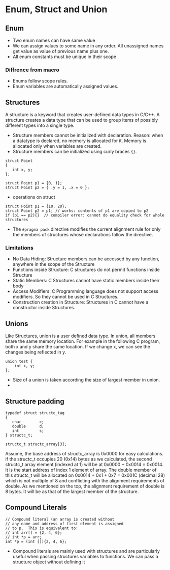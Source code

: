 # Enum, Struct and Union

## Enum

- Two enum names can have same value
- We can assign values to some name in any order. All unassigned names get value as value of previous name plus one.
- All enum constants must be unique in their scope

### Diffrence from macro

- Enums follow scope rules.
- Enum variables are automatically assigned values.

## Structures

A structure is a keyword that creates user-defined data types in C/C++. A structure creates a data type that can be used to group items of possibly different types into a single type. 

- Structure members cannot be initialized with declaration. Reason: when a datatype is declared, no memory is allocated for it. Memory is allocated only when variables are created.
- Structure members can be initialized using curly braces `{}`.
```
struct Point
{
   int x, y;
};

struct Point p1 = {0, 1};
struct Point p2 = { .y = 1, .x = 0 };
```

- operations on struct
```
struct Point p1 = {10, 20};
struct Point p2 = p1; // works: contents of p1 are copied to p2
if (p1 == p2){}  // compiler error: cannot do equality check for whole structures
```

- The `#pragma pack` directive modifies the current alignment rule for only the members of structures whose declarations follow the directive.

### Limitations
- No Data Hiding: Structure members can be accessed by any function, anywhere in the scope of the Structure
- Functions inside Structure: C structures do not permit functions inside Structure 
- Static Members: C Structures cannot have static members inside their body
- Access Modifiers: C Programming language does not support access modifiers. So they cannot be used in C Structures.
- Construction creation in Structure: Structures in C cannot have a constructor inside Structures.

## Unions

Like Structures, union is a user defined data type. In union, all members share the same memory location.
For example in the following C program, both x and y share the same location. If we change x, we can see the changes being reflected in y.
```
union test {
    int x, y;
};
```

- Size of a union is taken according the size of largest member in union.
- 

## Structure padding

```
typedef struct structc_tag
{
   char        c;
   double      d;
   int         s;
} structc_t;

structc_t structc_array[3];
```

Assume, the base address of structc_array is 0x0000 for easy calculations. If the structc_t occupies 20 (0x14) bytes as we calculated, the second structc_t array element (indexed at 1) will be at 0x0000 + 0x0014 = 0x0014. It is the start address of index 1 element of array. The double member of this structc_t will be allocated on 0x0014 + 0x1 + 0x7 = 0x001C (decimal 28) which is not multiple of 8 and conflicting with the alignment requirements of double. As we mentioned on the top, the alignment requirement of double is 8 bytes. It will be as that of the largest member of the structure.


## Compound Literals

```
// Compound literal (an array is created without
// any name and address of first element is assigned
// to p.  This is equivalent to:
// int arr[] = {2, 4, 6};
// int *p = arr;
int *p = (int []){2, 4, 6};
```

- Compound literals are mainly used with structures and are particularly useful when passing structures variables to functions. We can pass a structure object without defining it